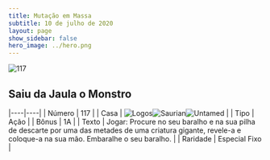 ```yaml
---
title: Mutação em Massa
subtitle: 10 de julho de 2020
layout: page
show_sidebar: false
hero_image: ../hero.png
---
```


<img src="https://cdn.keyforgegame.com/media/card_front/pt/479_117_82R4HCP3VC4P_pt.png" alt="117"> <img src="https://cdn.keyforgegame.com/media/card_front/pt/479_117_7Q9VR356RW7Q_pt.png" alt="117" style="display: none;"> <img src="https://cdn.keyforgegame.com/media/card_front/pt/479_117_7VVM3CPGQ3Q_pt.png" alt="117" style="display: none;">

## Saiu da Jaula o Monstro

|----|----|
| Número | 117 |
| Casa | <img src="https://archonarcana.com/images/thumb/c/ce/Logos.png/22px-Logos.png" alt="Logos" title="Logos" style="cursor: pointer;" onclick="javascript:Array.from(document.getElementsByTagName('img')).filter(i => i.alt === '117').forEach(i => i.style = 'display:none');Array.from(document.getElementsByTagName('img')).filter(i => i.alt === '117')[0].style = '';"><img src="https://archonarcana.com/images/thumb/9/9e/Saurian_P.png/22px-Saurian_P.png" alt="Saurian" title="Sauro" style="cursor: pointer;" onclick="javascript:Array.from(document.getElementsByTagName('img')).filter(i => i.alt === '117').forEach(i => i.style = 'display:none');Array.from(document.getElementsByTagName('img')).filter(i => i.alt === '117')[1].style = '';"><img src="https://archonarcana.com/images/thumb/b/bd/Untamed.png/22px-Untamed.png" alt="Untamed" title="Indomados" style="cursor: pointer;" onclick="javascript:Array.from(document.getElementsByTagName('img')).filter(i => i.alt === '117').forEach(i => i.style = 'display:none');Array.from(document.getElementsByTagName('img')).filter(i => i.alt === '117')[2].style = '';"> |
| Tipo | Ação |
| Bônus | 1A |
| Texto | Jogar: Procure no seu baralho e na sua pilha de descarte por uma das metades de uma criatura gigante, revele-a e coloque-a na sua mão. Embaralhe o seu baralho. |
| Raridade | Especial Fixo |

